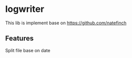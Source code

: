 # logwriter

This lib is implement base on https://github.com/natefinch

## Features

Split file base on date 